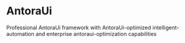 # AntoraUi
Professional AntoraUi framework with AntoraUi-optimized intelligent-automation and enterprise antoraui-optimization capabilities

